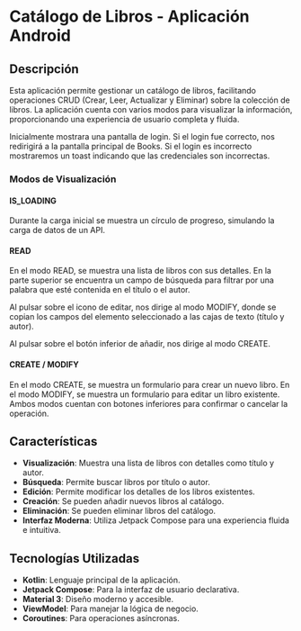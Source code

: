 # Catálogo de Libros - Aplicación Android

## Descripción
Esta aplicación permite gestionar un catálogo de libros, facilitando operaciones 
CRUD (Crear, Leer, Actualizar y Eliminar) sobre la colección de libros.
La aplicación cuenta con varios modos para visualizar la información, proporcionando 
una experiencia de usuario completa y fluida.

Inicialmente mostrara una pantalla de login. 
Si el login fue correcto, nos redirigirá a la pantalla principal de Books. 
Si el login es incorrecto mostraremos un toast indicando que las credenciales son incorrectas.

### Modos de Visualización

#### IS_LOADING
Durante la carga inicial se muestra un círculo de progreso, simulando la carga de datos
de un API.

#### READ
En el modo READ, se muestra una lista de libros con sus detalles. 
En la parte superior se encuentra un campo de búsqueda para filtrar por una palabra 
que esté contenida en el título o el autor.

Al pulsar sobre el icono de editar, nos dirige al modo MODIFY, donde se copian 
los campos del elemento seleccionado a las cajas de texto (título y autor).

Al pulsar sobre el botón inferior de añadir, nos dirige al modo CREATE.

#### CREATE / MODIFY
En el modo CREATE, se muestra un formulario para crear un nuevo libro. 
En el modo MODIFY, se muestra un formulario para editar un libro existente. 
Ambos modos cuentan con botones inferiores para confirmar o cancelar la operación.

## Características
- **Visualización**: Muestra una lista de libros con detalles como título y autor.
- **Búsqueda**: Permite buscar libros por título o autor.
- **Edición**: Permite modificar los detalles de los libros existentes.
- **Creación**: Se pueden añadir nuevos libros al catálogo.
- **Eliminación**: Se pueden eliminar libros del catálogo.
- **Interfaz Moderna**: Utiliza Jetpack Compose para una experiencia fluida e intuitiva.

## Tecnologías Utilizadas
- **Kotlin**: Lenguaje principal de la aplicación.
- **Jetpack Compose**: Para la interfaz de usuario declarativa.
- **Material 3**: Diseño moderno y accesible.
- **ViewModel**: Para manejar la lógica de negocio.
- **Coroutines**: Para operaciones asíncronas.